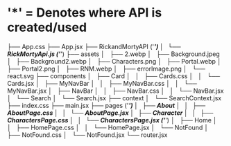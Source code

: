 # '\*' = Denotes where API is created/used

├── App.css
├── App.jsx
├── RickandMortyAPI ('*****')
│   └── RickMortyApi.js ('*****')
├── assets
│   ├── 2.webp
│   ├── Background.jpeg
│   ├── Background2.webp
│   ├── Characters.png
│   ├── Portal.webp
│   ├── Portal2.png
│   ├── RNM.webp
│   ├── errorImage.png
│   └── react.svg
├── components
│   ├── Card
│   │   ├── Cards.css
│   │   └── Cards.jsx
│   ├── MyNavBar
│   │   ├── MyNavBar.css
│   │   └── MyNavBar.jsx
│   ├── NavBar
│   │   ├── NavBar.css
│   │   └── NavBar.jsx
│   └── Search
│   └── Search.jsx
├── context
│   └── SearchContext.jsx
├── index.css
├── main.jsx
├── pages ('*****')
│   ├── About
│   │   ├── AboutPage.css
│   │   └── AboutPage.jsx
│   ├── Character
│   │   ├── CharactersPage.css
│   │   └── CharactersPage.jsx ('*****')
│   ├── Home
│   │   ├── HomePage.css
│   │   └── HomePage.jsx
│   └── NotFound
│   ├── NotFound.css
│   └── NotFound.jsx
└── router.jsx
